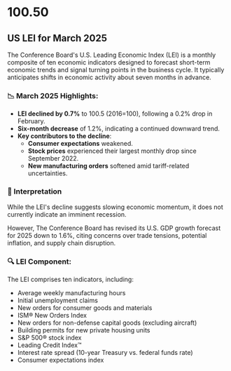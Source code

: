 # 100.50

## US LEI for March 2025
The Conference Board's U.S. Leading Economic Index (LEI) is a monthly composite of ten economic indicators designed to forecast short-term economic trends and signal turning points in the business cycle. It typically anticipates shifts in economic activity about seven months in advance.

### 📉 March 2025 Highlights:
- **LEI declined by 0.7%** to 100.5 (2016=100), following a 0.2% drop in February.
- **Six-month decrease** of 1.2%, indicating a continued downward trend.
- **Key contributors to the decline**:
  - **Consumer expectations** weakened.
  - **Stock prices** experienced their largest monthly drop since September 2022.
  - **New manufacturing orders** softened amid tariff-related uncertainties.

### 🧭 Interpretation
While the LEI's decline suggests slowing economic momentum, it does not currently indicate an imminent recession.

However, The Conference Board has revised its U.S. GDP growth forecast for 2025 down to 1.6%, citing concerns over trade tensions, potential inflation, and supply chain disruption.

### 🔍 LEI Component:
The LEI comprises ten indicators, including:
- Average weekly manufacturing hours
- Initial unemployment claims
- New orders for consumer goods and materials
- ISM® New Orders Index
- New orders for non-defense capital goods (excluding aircraft)
- Building permits for new private housing units
- S&P 500® stock index
- Leading Credit Index™
- Interest rate spread (10-year Treasury vs. federal funds rate)
- Consumer expectations index

